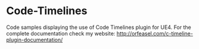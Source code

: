 # Code-Timelines
Code samples displaying the use of Code Timelines plugin for UE4.
For the complete documentation check my website: http://orfeasel.com/c-timeline-plugin-documentation/